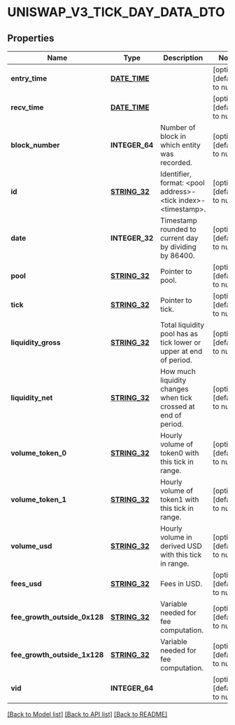 # UNISWAP_V3_TICK_DAY_DATA_DTO

## Properties
Name | Type | Description | Notes
------------ | ------------- | ------------- | -------------
**entry_time** | [**DATE_TIME**](DATE_TIME.md) |  | [optional] [default to null]
**recv_time** | [**DATE_TIME**](DATE_TIME.md) |  | [optional] [default to null]
**block_number** | **INTEGER_64** | Number of block in which entity was recorded. | [optional] [default to null]
**id** | [**STRING_32**](STRING_32.md) | Identifier, format: &lt;pool address&gt;-&lt;tick index&gt;-&lt;timestamp&gt;. | [optional] [default to null]
**date** | **INTEGER_32** | Timestamp rounded to current day by dividing by 86400. | [optional] [default to null]
**pool** | [**STRING_32**](STRING_32.md) | Pointer to pool. | [optional] [default to null]
**tick** | [**STRING_32**](STRING_32.md) | Pointer to tick. | [optional] [default to null]
**liquidity_gross** | [**STRING_32**](STRING_32.md) | Total liquidity pool has as tick lower or upper at end of period. | [optional] [default to null]
**liquidity_net** | [**STRING_32**](STRING_32.md) | How much liquidity changes when tick crossed at end of period. | [optional] [default to null]
**volume_token_0** | [**STRING_32**](STRING_32.md) | Hourly volume of token0 with this tick in range. | [optional] [default to null]
**volume_token_1** | [**STRING_32**](STRING_32.md) | Hourly volume of token1 with this tick in range. | [optional] [default to null]
**volume_usd** | [**STRING_32**](STRING_32.md) | Hourly volume in derived USD with this tick in range. | [optional] [default to null]
**fees_usd** | [**STRING_32**](STRING_32.md) | Fees in USD. | [optional] [default to null]
**fee_growth_outside_0x128** | [**STRING_32**](STRING_32.md) | Variable needed for fee computation. | [optional] [default to null]
**fee_growth_outside_1x128** | [**STRING_32**](STRING_32.md) | Variable needed for fee computation. | [optional] [default to null]
**vid** | **INTEGER_64** |  | [optional] [default to null]

[[Back to Model list]](../README.md#documentation-for-models) [[Back to API list]](../README.md#documentation-for-api-endpoints) [[Back to README]](../README.md)


